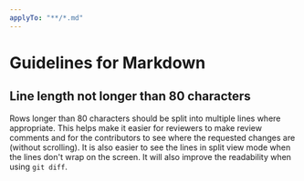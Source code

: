 ```yaml
---
applyTo: "**/*.md"
---
```


# Guidelines for Markdown

## Line length not longer than 80 characters

Rows longer than 80 characters should be split into multiple lines where appropriate.
This helps make it easier for reviewers to make review comments and for the
contributors to see where the requested changes are (without scrolling).
It is also easier to see the lines in split view mode when the lines don't wrap
on the screen. It will also improve the readability when using `git diff`.
